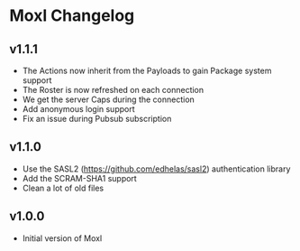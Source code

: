 Moxl Changelog
================

v1.1.1
---------------------------
 * The Actions now inherit from the Payloads to gain Package system support
 * The Roster is now refreshed on each connection
 * We get the server Caps during the connection
 * Add anonymous login support
 * Fix an issue during Pubsub subscription

v1.1.0
---------------------------

 * Use the SASL2 (https://github.com/edhelas/sasl2) authentication library
 * Add the SCRAM-SHA1 support
 * Clean a lot of old files

v1.0.0
---------------------------

 * Initial version of Moxl
